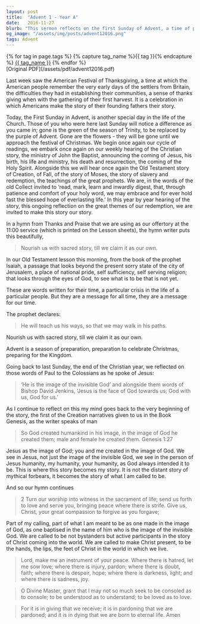 ```yaml
---
layout: post
title:  "Advent 1 - Year A"
date:   2016-11-27
blurb: "This sermon reflects on the first Sunday of Advent, a time of preparation and anticipation in the Christian calendar. It draws parallels between the American Festival of Thanksgiving and the Christian story, emphasizing the importance of making these stories our own. The sermon also explores the concept of humanity being created in the image of God, and our calling to be active participants in Christ's story."
og_image: "/assets/img/posts/advent12016.png"
tags: Advent
---    
```

<div class="tag-pills">
  {% for tag in page.tags %}
    {% capture tag_name %}{{ tag }}{% endcapture %}
    <a href="{{ site.baseurl }}/tag/{{ tag_name }}" class="tag-pill">{{ tag_name }}</a>
  {% endfor %}
</div>
[Original PDF](/assets/pdf/advent12016.pdf)

Last week saw the American Festival of Thanksgiving, a time at which the American people remember the very early days of the settlers from Britain, the difficulties they had in establishing their communities, a sense of thanks giving when with the gathering of their first harvest. It is a celebration in which Americans make the story of their founding fathers their story.

Today, the First Sunday in Advent, is another special day in the life of the Church. Those of you who were here last Sunday will notice a difference as you came in; gone is the green of the season of Trinity, to be replaced by the purple of Advent. Gone are the flowers - they will be gone until we approach the festival of Christmas. We begin once again our cycle of readings, we embark once again on our weekly hearing of the Christian story, the ministry of John the Baptist, announcing the coming of Jesus, his birth, his life and ministry, his death and resurrection, the coming of the Holy Spirit. Alongside this we will hear once again the Old Testament story of Creation, of Fall, of the story of Moses, the story of slavery and redemption, the teachings of the great prophets. We are, in the words of the old Collect invited to ‘read, mark, learn and inwardly digest, that, through patience and comfort of your holy word, we may embrace and for ever hold fast the blessed hope of everlasting life.’ In this year by year hearing of the story, this ongoing reflection on the great themes of our redemption, we are invited to make this story our story.

In a hymn from Thanks and Praise that we are using as our offertory at the 11:00 service (which is printed on the Lesson sheets), the hymn writer puts this beautifully,

>Nourish us with sacred story,
till we claim it as our own.

In our Old Testament lesson this morning, from the book of the prophet Isaiah, a passage that looks beyond the present sorry state of the city of Jerusalem, a place of national pride, self sufficiency, self serving religion; that looks through the eyes of God, to see what is to be that is not yet.

These are words written for their time, a particular crisis in the life of a particular people. But they are a message for all time, they are a message for our time.

The prophet declares:

>He will teach us his ways,
so that we may walk in his paths.

Nourish us with sacred story,
till we claim it as our own.

Advent is a season of preparation, preparation to celebrate Christmas, preparing for the Kingdom.

Going back to last Sunday, the end of the Christian year, we reflected on those words of Paul to the Colossians as he spoke of Jesus:

>‘He is the image of the invisible God’ and alongside them words of Bishop David Jenkins, ‘Jesus is the face of God towards us; God with us, God for us.’

As I continue to reflect on this my mind goes back to the very beginning of the story, the first of the Creation narratives given to us in the Book Genesis, as the writer speaks of man

>So God created humankind in his image,
in the image of God he created them;
male and female he created them. Genesis 1:27

Jesus as the image of God; you and me created in the image of God. We see in Jesus, not just the image of the invisible God, we see in the person of Jesus humanity, my humanity, your humanity, as God always intended it to be. This is where this story becomes my story. It is not the distant story of mythical forbears, it becomes the story of what I am called to be.

And so our hymn continues

>2 Turn our worship into witness
in the sacrament of life;
send us forth to love and serve you,
bringing peace where there is strife.
Give us, Christ, your great compassion
to forgive as you forgave;

Part of my calling, part of what I am meant to be as one made in the image of God, as one baptised in the name of him who is the image of the invisible God. We are called to be not bystanders but active participants in the story of Christ coming into the world. We are called to make Christ present, to be the hands, the lips, the feet of Christ in the world in which we live.

>Lord, make me an instrument of your peace.
Where there is hatred, let me sow love;
where there is injury, pardon;
where there is doubt, faith;
where there is despair, hope;
where there is darkness, light;
and where there is sadness, joy.

>O Divine Master, grant that I may not so much seek
to be consoled as to console;
to be understood as to understand;
to be loved as to love.

>For it is in giving that we receive;
it is in pardoning that we are pardoned;
and it is in dying that we are born to eternal life. Amen
